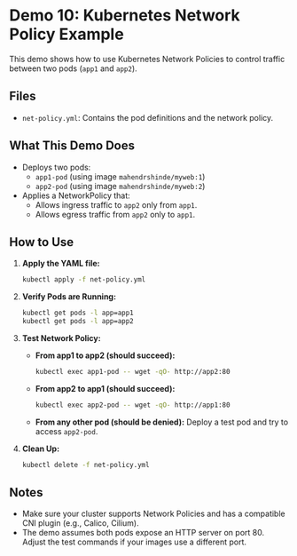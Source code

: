# Demo 10: Kubernetes Network Policy Example

This demo shows how to use Kubernetes Network Policies to control traffic between two pods (`app1` and `app2`).

## Files
- `net-policy.yml`: Contains the pod definitions and the network policy.

## What This Demo Does
- Deploys two pods:
  - `app1-pod` (using image `mahendrshinde/myweb:1`)
  - `app2-pod` (using image `mahendrshinde/myweb:2`)
- Applies a NetworkPolicy that:
  - Allows ingress traffic to `app2` only from `app1`.
  - Allows egress traffic from `app2` only to `app1`.

## How to Use

1. **Apply the YAML file:**
   ```sh
   kubectl apply -f net-policy.yml
   ```

2. **Verify Pods are Running:**
   ```sh
   kubectl get pods -l app=app1
   kubectl get pods -l app=app2
   ```

3. **Test Network Policy:**
   - **From app1 to app2 (should succeed):**
     ```sh
     kubectl exec app1-pod -- wget -qO- http://app2:80
     ```
   - **From app2 to app1 (should succeed):**
     ```sh
     kubectl exec app2-pod -- wget -qO- http://app1:80
     ```
   - **From any other pod (should be denied):**
     Deploy a test pod and try to access `app2-pod`.

4. **Clean Up:**
   ```sh
   kubectl delete -f net-policy.yml
   ```

## Notes
- Make sure your cluster supports Network Policies and has a compatible CNI plugin (e.g., Calico, Cilium).
- The demo assumes both pods expose an HTTP server on port 80. Adjust the test commands if your images use a different port.
